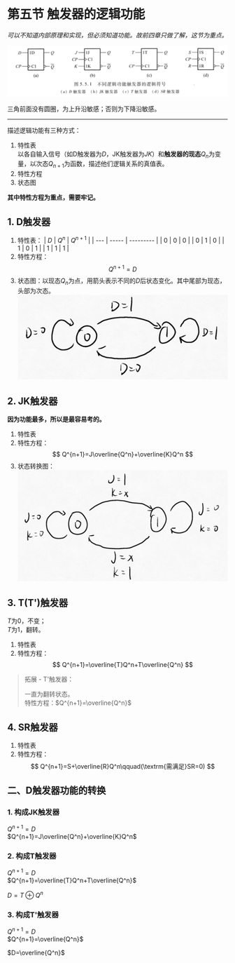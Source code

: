 # 第五节 触发器的逻辑功能

*可以不知道内部原理和实现，但必须知道功能。故前四章只做了解，这节为重点。*

![4种触发器](images/Latch%26Flip-flop_5--11-30_10-56-38.png)

三角前面没有圆圈，为上升沿敏感；否则为下降沿敏感。

---

描述逻辑功能有三种方式：

1. 特性表  
   以各自输入信号（如D触发器为$D$，JK触发器为$JK$）和**触发器的现态**$Q_n$为变量，以次态$Q_{n+1}$为函数，描述他们逻辑关系的真值表。
2. 特性方程
3. 状态图

**其中特性方程为重点，需要牢记。**

## 1. D触发器

1. 特性表：
   | $D$ | $Q^n$ | $Q^{n+1}$ |
   | --- | ----- | --------- |
   | 0   | 0     | 0         |
   | 0   | 1     | 0         |
   | 1   | 0     | 1         |
   | 1   | 1     | 1         |
2. 特性方程：  
   $$
   Q^{n+1}=D
   $$
3. 状态图：以现态$Q_n$为点，用箭头表示不同的$D$后状态变化。其中尾部为现态，头部为次态。
   ![图 7](images/Latch%26Flip-flop_5--11-30_11-02-39.png)  

## 2. JK触发器

**因为功能最多，所以是最容易考的。**

1. 特性表
2. 特性方程：
   $$
   Q^{n+1}=J\overline{Q^n}+\overline{K}Q^n
   $$
3. 状态转换图：  
   ![图 8](images/Latch%26Flip-flop_5--11-30_11-10-54.png)  

## 3. T(T')触发器

$T$为$0$，不变；  
$T$为$1$，翻转。

1. 特性表
2. 特性方程：
   $$
   Q^{n+1}=\overline{T}Q^n+T\overline{Q^n}
   $$

> 拓展 - T'触发器：
>
> 一直为翻转状态。  
> 特性方程：$Q^{n+1}=\overline{Q^n}$

## 4. SR触发器

1. 特性表
2. 特性方程：
   $$
   Q^{n+1}=S+\overline{R}Q^n\qquad(\textrm{需满足}SR=0)
   $$

## 二、D触发器功能的转换

### 1. 构成JK触发器

$Q^{n+1}=D$  
$Q^{n+1}=J\overline{Q^n}+\overline{K}Q^n$

### 2. 构成T触发器

$Q^{n+1}=D$  
$Q^{n+1}=\overline{T}Q^n+T\overline{Q^n}$

$D=T\oplus Q^n$

### 3. 构成T'触发器

$Q^{n+1}=D$  
$Q^{n+1}=\overline{Q^n}$

$D=\overline{Q^n}$